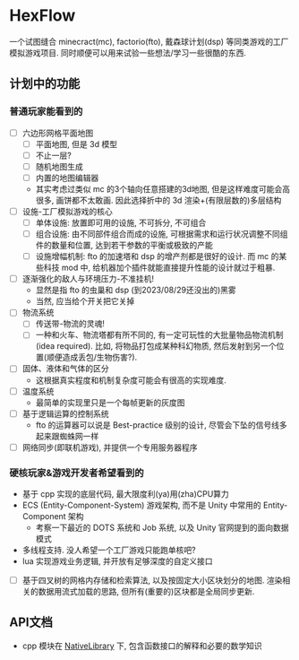 # HexFlow
一个试图缝合 minecract(mc), factorio(fto), 戴森球计划(dsp) 等同类游戏的工厂模拟游戏项目.
同时顺便可以用来试验一些想法/学习一些很酷的东西.
## 计划中的功能
### 普通玩家能看到的
- [ ] 六边形网格平面地图
  - [ ] 平面地图, 但是 3d 模型
  - [ ] 不止一层?
  - [ ] 随机地图生成
  - [ ] 内置的地图编辑器

  - 其实考虑过类似 mc 的3个轴向任意搭建的3d地图, 但是这样难度可能会高很多, 画饼都不太敢画. 因此选择折中的 3d 渲染+(有限层数的)多层结构
- [ ] 设施-工厂模拟游戏的核心
  - [ ] 单体设施: 放置即可用的设施, 不可拆分, 不可组合
  - [ ] 组合设施: 由不同部件组合而成的设施, 可根据需求和运行状况调整不同组件的数量和位置, 达到若干参数的平衡或极致的产能
  - [ ] 设施增幅机制: fto 的加速塔和 dsp 的增产剂都是很好的设计. 而 mc 的某些科技 mod 中, 给机器加个插件就能直接提升性能的设计就过于粗暴.
- [ ] 逐渐强化的敌人与环境压力-不准挂机!
  - 显然是指 fto 的虫巢和 dsp (到2023/08/29还没出的)黑雾
  - 当然, 应当给个开关把它关掉
- [ ] 物流系统
  - [ ] 传送带-物流的灵魂!
  - [ ] 一种和火车、物流塔都有所不同的, 有一定可玩性的大批量物品物流机制(idea required). 比如, 将物品打包成某种科幻物质, 然后发射到另一个位置(顺便造成丢包/生物伤害?).
- [ ] 固体、液体和气体的区分
  - 这根据真实程度和机制复杂度可能会有很高的实现难度.
- [ ] 温度系统
  - 最简单的实现里只是一个每帧更新的灰度图
- [ ] 基于逻辑运算的控制系统
  - fto 的运算器可以说是 Best-practice 级别的设计, 尽管会下坠的信号线多起来跟蜘蛛网一样
- [ ] 网络同步(即联机游戏), 并提供一个专用服务器程序
### 硬核玩家&游戏开发者希望看到的
- 基于 cpp 实现的底层代码, 最大限度利(ya)用(zha)CPU算力
- ECS (Entity-Component-System) 游戏架构, 而不是 Unity 中常用的 Entity-Component 架构
  - 考察一下最近的 DOTS 系统和 Job 系统, 以及 Unity 官网提到的面向数据模式
- 多线程支持. 没人希望一个工厂游戏只能跑单核吧?
- lua 实现游戏业务逻辑, 并开放有足够深度的自定义接口
- [ ] 基于四叉树的网格内存储和检索算法, 以及按固定大小区块划分的地图. 渲染相关的数据用流式加载的思路, 但所有(重要的)区块都是全局同步更新.

## API文档
- cpp 模块在 [NativeLibrary](/NativeLibrary/) 下, 包含函数接口的解释和必要的数学知识